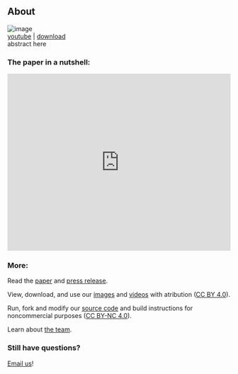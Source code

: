 ## About


![image](https://robodiff.github.io/gifs/summary.gif)<br>
[youtube](https://youtu.be/...) |
[download](https://drive.google.com/file/d/.../view)<br>
abstract here


### **The paper in a nutshell:**
<iframe width="100%" height="400" src="https://www.youtube.com/embed/..." frameborder="0" allowfullscreen></iframe>

### **More:**

Read the [paper](/papers) and [press release](https://www.uvm.edu/news/story/team-builds-first-living-robots-can-reproduce).

View, download, and use our [images](/images) and [videos](/videos) with atribution ([CC BY 4.0](http://creativecommons.org/licenses/by/4.0/)).

Run, fork and modify our [source code](/code) and build instructions for noncommercial purposes ([CC BY-NC 4.0](https://creativecommons.org/licenses/by-nc/4.0/)).

Learn about [the team](/team).

### **Still have questions?** 

[Email us](mailto:sam.kriegman@northwestern.edu)!


<br><br><br>
